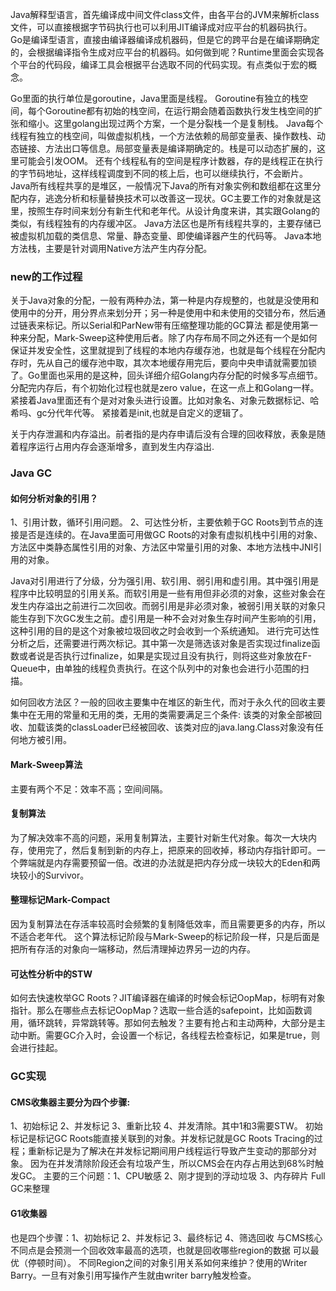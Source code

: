 Java解释型语言，首先编译成中间文件class文件，由各平台的JVM来解析class文件，可以直接根据字节码执行也可以利用JIT编译成对应平台的机器码执行。
Go是编译型语言，直接由编译器编译成机器码，但是它的跨平台是在编译期确定的，会根据编译指令生成对应平台的机器码。如何做到呢？Runtime里面会实现各个平台的代码段，编译工具会根据平台选取不同的代码实现。有点类似于宏的概念。

Go里面的执行单位是goroutine，Java里面是线程。
Goroutine有独立的栈空间，每个Goroutine都有初始的栈空间，在运行期会随着函数执行发生栈空间的扩张和缩小。这里golang出现过两个方案，一个是分裂栈一个是复制栈。
Java每个线程有独立的栈空间，叫做虚拟机栈，一个方法依赖的局部变量表、操作数栈、动态链接、方法出口等信息。局部变量表是编译期确定的。栈是可以动态扩展的，这里可能会引发OOM。
还有个线程私有的空间是程序计数器，存的是线程正在执行的字节码地址，这样线程调度到不同的核上后，也可以继续执行，不会断片。
Java所有线程共享的是堆区，一般情况下Java的所有对象实例和数组都在这里分配内存，逃逸分析和标量替换技术可以改善这一现状。GC主要工作的对象就是这里，按照生存时间来划分有新生代和老年代。从设计角度来讲，其实跟Golang的类似，有线程独有的内存缓冲区。
Java方法区也是所有线程共享的，主要存储已被虚拟机加载的类信息、常量、静态变量、即使编译器产生的代码等。
Java本地方法栈，主要是针对调用Native方法产生内存分配。

### new的工作过程
关于Java对象的分配，一般有两种办法，第一种是内存规整的，也就是没使用和使用中的分开，用分界点来划分开；另一种是使用中和未使用的交错分布，然后通过链表来标记。所以Serial和ParNew带有压缩整理功能的GC算法 都是使用第一种来分配，Mark-Sweep这种使用后者。除了内存布局不同之外还有一个是如何保证并发安全性，这里就提到了线程的本地内存缓存池，也就是每个线程在分配内存时，先从自己的缓存池中取，其次本地缓存用完后，要向中央申请就需要加锁了。Go里面也采用的是这种，回头详细介绍Golang内存分配的时候多写点细节。
分配完内存后，有个初始化过程也就是zero value，在这一点上和Golang一样。紧接着Java里面还有个是对对象头进行设置。比如对象名、对象元数据标记、哈希吗、gc分代年代等。
紧接着是init,也就是自定义的逻辑了。

关于内存泄漏和内存溢出。前者指的是内存申请后没有合理的回收释放，表象是随着程序运行占用内存会逐渐增多，直到发生内存溢出.

### Java GC

#### 如何分析对象的引用？
1、引用计数，循环引用问题。
2、可达性分析，主要依赖于GC Roots到节点的连接是否是连续的。在Java里面可用做GC Roots的对象有虚拟机栈中引用的对象、方法区中类静态属性引用的对象、方法区中常量引用的对象、本地方法栈中JNI引用的对象。

Java对引用进行了分级，分为强引用、软引用、弱引用和虚引用。其中强引用是程序中比较明显的引用关系。而软引用是一些有用但非必须的对象，这些对象会在发生内存溢出之前进行二次回收。而弱引用是非必须对象，被弱引用关联的对象只能生存到下次GC发生之前。虚引用是一种不会对对象生存时间产生影响的引用，这种引用的目的是这个对象被垃圾回收之时会收到一个系统通知。
进行完可达性分析之后，还需要进行两次标记。其中第一次是筛选该对象是否实现过finalize函数或者说是否执行过finalize，如果是实现过且没有执行，则将这些对象放在F-Queue中，由单独的线程负责执行。在这个队列中的对象也会进行小范围的扫描。

如何回收方法区？一般的回收主要集中在堆区的新生代，而对于永久代的回收主要集中在无用的常量和无用的类，无用的类需要满足三个条件:  该类的对象全部被回收、加载该类的classLoader已经被回收、该类对应的java.lang.Class对象没有任何地方被引用。

#### Mark-Sweep算法
主要有两个不足：效率不高；空间间隔。

#### 复制算法
为了解决效率不高的问题，采用复制算法，主要针对新生代对象。每次一大块内存，使用完了，然后复制到新的内存上，把原来的回收掉，移动内存指针即可。一个弊端就是内存需要预留一倍。改进的办法就是把内存分成一块较大的Eden和两块较小的Survivor。

#### 整理标记Mark-Compact
因为复制算法在存活率较高时会频繁的复制降低效率，而且需要更多的内存，所以不适合老年代。
这个算法标记阶段与Mark-Sweep的标记阶段一样，只是后面是把所有存活的对象向一端移动，然后清理掉边界另一边的内存。

#### 可达性分析中的STW
如何去快速枚举GC Roots？JIT编译器在编译的时候会标记OopMap，标明有对象指针。那么在哪些点去标记OopMap？选取一些合适的safepoint，比如函数调用，循环跳转，异常跳转等。那如何去触发？主要有抢占和主动两种，大部分是主动中断。需要GC介入时，会设置一个标记，各线程去检查标记，如果是true，则会进行挂起。

### GC实现
#### CMS收集器主要分为四个步骤:
1、初始标记 2、并发标记 3、重新比较 4、并发清除。其中1和3需要STW。
初始标记是标记GC Roots能直接关联到的对象。并发标记就是GC Roots Tracing的过程；重新标记是为了解决在并发标记期间用户线程运行导致产生变动的那部分对象。
因为在并发清除阶段还会有垃圾产生，所以CMS会在内存占用达到68%时触发GC。
主要的三个问题：1、CPU敏感 2、刚才提到的浮动垃圾 3、内存碎片 Full GC来整理

#### G1收集器
也是四个步骤：1、初始标记 2、并发标记 3、最终标记 4、筛选回收
与CMS核心不同点是会预测一个回收效率最高的选项，也就是回收哪些region的数据 可以最优（停顿时间）。
不同Region之间的对象引用关系如何来维护？使用的Writer Barry。一旦有对象引用写操作产生就由writer barry触发检查。
